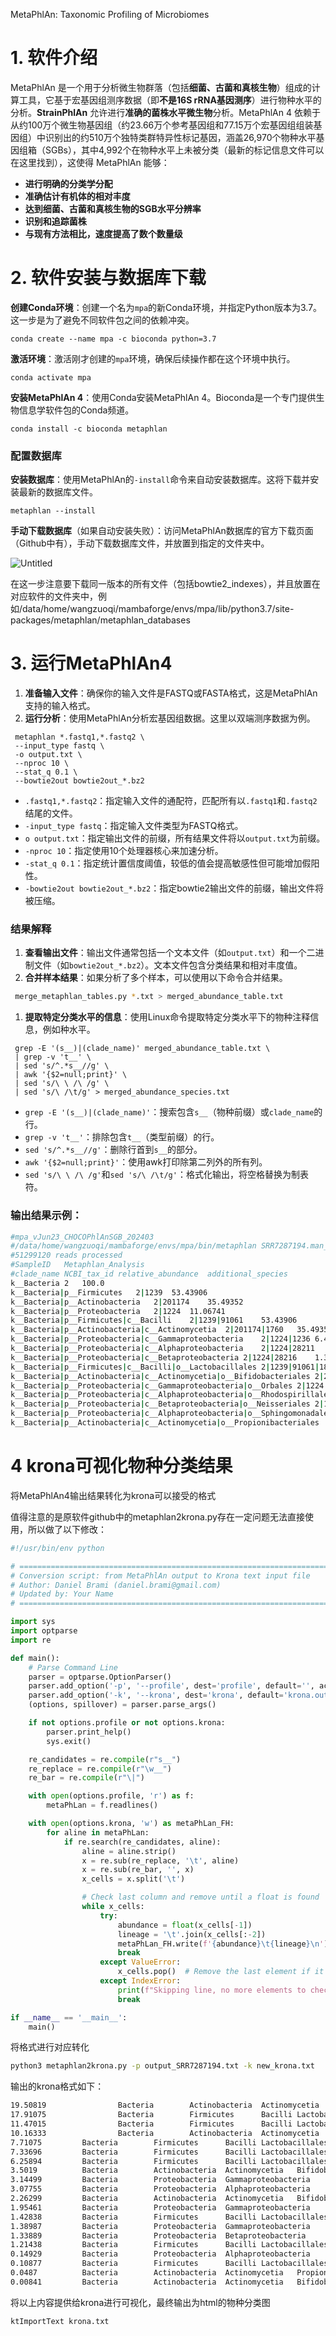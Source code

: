 MetaPhlAn: Taxonomic Profiling of Microbiomes



# 1. 软件介绍

MetaPhlAn 是一个用于分析微生物群落（包括**细菌、古菌和真核生物**）组成的计算工具，它基于宏基因组测序数据（即**不是16S rRNA基因测序**）进行物种水平的分析。**StrainPhlAn** 允许进行**准确的菌株水平微生物**分析。MetaPhlAn 4 依赖于从约100万个微生物基因组（约23.66万个参考基因组和77.15万个宏基因组组装基因组）中识别出的约510万个独特类群特异性标记基因，涵盖26,970个物种水平基因组箱（SGBs），其中4,992个在物种水平上未被分类（最新的标记信息文件可以在这里找到），这使得 MetaPhlAn 能够：

- **进行明确的分类学分配**
- **准确估计有机体的相对丰度**
- **达到细菌、古菌和真核生物的SGB水平分辨率**
- **识别和追踪菌株**
- **与现有方法相比，速度提高了数个数量级**

# 2. 软件安装与数据库下载

**创建Conda环境**：创建一个名为`mpa`的新Conda环境，并指定Python版本为3.7。这一步是为了避免不同软件包之间的依赖冲突。

```
conda create --name mpa -c bioconda python=3.7
```

**激活环境**：激活刚才创建的`mpa`环境，确保后续操作都在这个环境中执行。

```
conda activate mpa
```

**安装MetaPhlAn 4**：使用Conda安装MetaPhlAn 4。Bioconda是一个专门提供生物信息学软件包的Conda频道。

```
conda install -c bioconda metaphlan

```

### **配置数据库**

**安装数据库**：使用MetaPhlAn的`-install`命令来自动安装数据库。这将下载并安装最新的数据库文件。

```
metaphlan --install

```

**手动下载数据库**（如果自动安装失败）：访问MetaPhlAn数据库的官方下载页面（Github中有），手动下载数据库文件，并放置到指定的文件夹中。

![Untitled](https://prod-files-secure.s3.us-west-2.amazonaws.com/56d9757a-5444-4ed9-827c-5573f717615b/bfc043ac-7ee1-4a0d-a327-7f5155f9611d/Untitled.png)

在这一步注意要下载同一版本的所有文件（包括bowtie2_indexes），并且放置在对应软件的文件夹中，例如/data/home/wangzuoqi/mambaforge/envs/mpa/lib/python3.7/site-packages/metaphlan/metaphlan_databases

# 3. 运行MetaPhlAn4

1. **准备输入文件**：确保你的输入文件是FASTQ或FASTA格式，这是MetaPhlAn支持的输入格式。
2. **运行分析**：使用MetaPhlAn分析宏基因组数据。这里以双端测序数据为例。

```
 metaphlan *.fastq1,*.fastq2 \
 --input_type fastq \
 -o output.txt \
 --nproc 10 \
 --stat_q 0.1 \
 --bowtie2out bowtie2out_*.bz2
```

- `.fastq1,*.fastq2`：指定输入文件的通配符，匹配所有以`.fastq1`和`.fastq2`结尾的文件。
- `-input_type fastq`：指定输入文件类型为FASTQ格式。
- `o output.txt`：指定输出文件的前缀，所有结果文件将以`output.txt`为前缀。
- `-nproc 10`：指定使用10个处理器核心来加速分析。
- `-stat_q 0.1`：指定统计置信度阈值，较低的值会提高敏感性但可能增加假阳性。
- `-bowtie2out bowtie2out_*.bz2`：指定bowtie2输出文件的前缀，输出文件将被压缩。

### **结果解释**

1. **查看输出文件**：输出文件通常包括一个文本文件（如`output.txt`）和一个二进制文件（如`bowtie2out_*.bz2`）。文本文件包含分类结果和相对丰度值。
2. **合并样本结果**：如果分析了多个样本，可以使用以下命令合并结果。

```bash
 merge_metaphlan_tables.py *.txt > merged_abundance_table.txt
```

1. **提取特定分类水平的信息**：使用Linux命令提取特定分类水平下的物种注释信息，例如种水平。

```
 grep -E '(s__)|(clade_name)' merged_abundance_table.txt \
 | grep -v 't__' \
 | sed 's/^.*s__//g' \
 | awk '{$2=null;print}' \
 | sed 's/\ \ /\ /g' \
 | sed 's/\ /\t/g' > merged_abundance_species.txt

```

- `grep -E '(s__)|(clade_name)'`：搜索包含`s__`（物种前缀）或`clade_name`的行。
- `grep -v 't__'`：排除包含`t__`（类型前缀）的行。
- `sed 's/^.*s__//g'`：删除行首到`s__`的部分。
- `awk '{$2=null;print}'`：使用awk打印除第二列外的所有列。
- `sed 's/\ \ /\ /g'`和`sed 's/\ /\t/g'`：格式化输出，将空格替换为制表符。

### 输出结果示例：

```bash
#mpa_vJun23_CHOCOPhlAnSGB_202403
#/data/home/wangzuoqi/mambaforge/envs/mpa/bin/metaphlan SRR7287194.man_1_clean.fastq.gz,SRR7287194.man_2_clean.fastq.gz --input_type fastq -o output_SRR7287194.txt --nproc 64 --stat_q 0.2 --bowtie2out bowtie2out_*.bz2
#51299120 reads processed
#SampleID	Metaphlan_Analysis
#clade_name	NCBI_tax_id	relative_abundance	additional_species
k__Bacteria	2	100.0
k__Bacteria|p__Firmicutes	2|1239	53.43906
k__Bacteria|p__Actinobacteria	2|201174	35.49352
k__Bacteria|p__Proteobacteria	2|1224	11.06741
k__Bacteria|p__Firmicutes|c__Bacilli	2|1239|91061	53.43906
k__Bacteria|p__Actinobacteria|c__Actinomycetia	2|201174|1760	35.49352
k__Bacteria|p__Proteobacteria|c__Gammaproteobacteria	2|1224|1236	6.4949
k__Bacteria|p__Proteobacteria|c__Alphaproteobacteria	2|1224|28211	3.23362
k__Bacteria|p__Proteobacteria|c__Betaproteobacteria	2|1224|28216	1.33889
k__Bacteria|p__Firmicutes|c__Bacilli|o__Lactobacillales	2|1239|91061|186826	53.43906
k__Bacteria|p__Actinobacteria|c__Actinomycetia|o__Bifidobacteriales	2|201174|1760|85004	35.44482
k__Bacteria|p__Proteobacteria|c__Gammaproteobacteria|o__Orbales	2|1224|1236|1240482	6.48948
k__Bacteria|p__Proteobacteria|c__Alphaproteobacteria|o__Rhodospirillales	2|1224|28211|204441	3.07755
k__Bacteria|p__Proteobacteria|c__Betaproteobacteria|o__Neisseriales	2|1224|28216|206351	1.33889
k__Bacteria|p__Proteobacteria|c__Alphaproteobacteria|o__Sphingomonadales	2|1224|28211|204457	0.1505
k__Bacteria|p__Actinobacteria|c__Actinomycetia|o__Propionibacteriales	2|201174|1760|85009	0.0487
```

# 4 krona可视化物种分类结果

将MetaPhlAn4输出结果转化为krona可以接受的格式

值得注意的是原软件github中的metaphlan2krona.py存在一定问题无法直接使用，所以做了以下修改：

```python
#!/usr/bin/env python

# ==============================================================================
# Conversion script: from MetaPhlAn output to Krona text input file
# Author: Daniel Brami (daniel.brami@gmail.com)
# Updated by: Your Name
# ==============================================================================

import sys
import optparse
import re

def main():
    # Parse Command Line
    parser = optparse.OptionParser()
    parser.add_option('-p', '--profile', dest='profile', default='', action='store', help='The input file is the MetaPhlAn standard result file')
    parser.add_option('-k', '--krona', dest='krona', default='krona.out', action='store', help='the Krona output file name')
    (options, spillover) = parser.parse_args()

    if not options.profile or not options.krona:
        parser.print_help()
        sys.exit()

    re_candidates = re.compile(r"s__")
    re_replace = re.compile(r"\w__")
    re_bar = re.compile(r"\|")

    with open(options.profile, 'r') as f:
        metaPhLan = f.readlines()

    with open(options.krona, 'w') as metaPhLan_FH:
        for aline in metaPhLan:
            if re.search(re_candidates, aline):
                aline = aline.strip()
                x = re.sub(re_replace, '\t', aline)
                x = re.sub(re_bar, '', x)
                x_cells = x.split('\t')

                # Check last column and remove until a float is found
                while x_cells:
                    try:
                        abundance = float(x_cells[-1])
                        lineage = '\t'.join(x_cells[:-2])
                        metaPhLan_FH.write(f'{abundance}\t{lineage}\n')
                        break
                    except ValueError:
                        x_cells.pop()  # Remove the last element if it's not a float
                    except IndexError:
                        print(f"Skipping line, no more elements to check: {aline}")
                        break

if __name__ == '__main__':
    main()
```

将格式进行对应转化

```bash
python3 metaphlan2krona.py -p output_SRR7287194.txt -k new_krona.txt
```

输出的krona格式如下：

```bash
19.50819                Bacteria        Actinobacteria  Actinomycetia   Bifidobacteriales       Bifidobacteriaceae      Bifidobacterium Bifidobacterium_choladohabitans
17.91075                Bacteria        Firmicutes      Bacilli Lactobacillales Lactobacillaceae        Lactobacillus   Lactobacillus_apis
11.47015                Bacteria        Firmicutes      Bacilli Lactobacillales Lactobacillaceae        Lactobacillus   Lactobacillus_kullabergensis
10.16333                Bacteria        Actinobacteria  Actinomycetia   Bifidobacteriales       Bifidobacteriaceae      Bifidobacterium Bifidobacterium_apousia
7.71075         Bacteria        Firmicutes      Bacilli Lactobacillales Lactobacillaceae        Lactobacillus   Lactobacillus_kimbladii
7.33696         Bacteria        Firmicutes      Bacilli Lactobacillales Lactobacillaceae        Lactobacillus   Lactobacillus_helsingborgensis
6.25894         Bacteria        Firmicutes      Bacilli Lactobacillales Lactobacillaceae        Bombilactobacillus      Bombilactobacillus_mellis
3.5019          Bacteria        Actinobacteria  Actinomycetia   Bifidobacteriales       Bifidobacteriaceae      Bifidobacterium Bifidobacterium_asteroides
3.14499         Bacteria        Proteobacteria  Gammaproteobacteria     Orbales Orbaceae        Frischella      Frischella_perrara
3.07755         Bacteria        Proteobacteria  Alphaproteobacteria     Rhodospirillales        Acetobacteraceae        Commensalibacter        Commensalibacter_sp_AMU001
2.26299         Bacteria        Actinobacteria  Actinomycetia   Bifidobacteriales       Bifidobacteriaceae      Bifidobacterium Bifidobacterium_polysaccharolyticum
1.95461         Bacteria        Proteobacteria  Gammaproteobacteria     Orbales Orbaceae        Gilliamella     Gilliamella_apicola
1.42838         Bacteria        Firmicutes      Bacilli Lactobacillales Lactobacillaceae        Lactobacillus   Lactobacillus_melliventris
1.38987         Bacteria        Proteobacteria  Gammaproteobacteria     Orbales Orbaceae        Gilliamella     Gilliamella_apis
1.33889         Bacteria        Proteobacteria  Betaproteobacteria      Neisseriales    Neisseriaceae   Snodgrassella   Snodgrassella_alvi
1.21438         Bacteria        Firmicutes      Bacilli Lactobacillales Lactobacillaceae        Bombilactobacillus      Bombilactobacillus_mellifer
0.14929         Bacteria        Proteobacteria  Alphaproteobacteria     Sphingomonadales        Sphingomonadaceae       Sphingomonas    Sphingomonas_paucimobilis
0.10877         Bacteria        Firmicutes      Bacilli Lactobacillales Lactobacillaceae        Lactobacillus   Lactobacillus_sp_W8173
0.0487          Bacteria        Actinobacteria  Actinomycetia   Propionibacteriales     Propionibacteriaceae    Cutibacterium   Cutibacterium_acnes
0.00841         Bacteria        Actinobacteria  Actinomycetia   Bifidobacteriales       Bifidobacteriaceae      Bifidobacterium Bifidobacterium_coryneforme
```

将以上内容提供给krona进行可视化，最终输出为html的物种分类图

```bash
ktImportText krona.txt
```